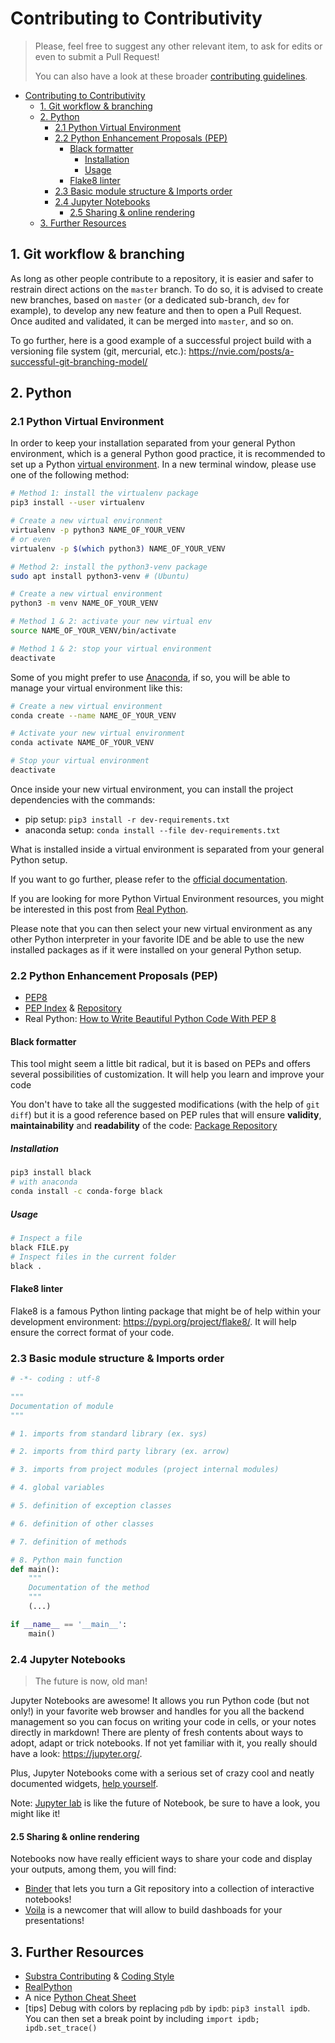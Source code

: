 # Contributing to Contributivity

> Please, feel free to suggest any other relevant item, to ask for edits or even to submit a Pull Request!
>
> You can also have a look at these broader [contributing guidelines](https://github.com/SubstraFoundation/.github/blob/master/CONTRIBUTING.md).

- [Contributing to Contributivity](#contributing-to-contributivity)
  - [1. Git workflow & branching](#1-git-workflow--branching)
  - [2. Python](#2-python)
    - [2.1 Python Virtual Environment](#21-python-virtual-environment)
    - [2.2 Python Enhancement Proposals (PEP)](#22-python-enhancement-proposals-pep)
      - [Black formatter](#black-formatter)
        - [Installation](#installation)
        - [Usage](#usage)
      - [Flake8 linter](#flake8-linter)
    - [2.3 Basic module structure & Imports order](#23-basic-module-structure--imports-order)
    - [2.4 Jupyter Notebooks](#24-jupyter-notebooks)
      - [2.5 Sharing & online rendering](#25-sharing--online-rendering)
  - [3. Further Resources](#3-further-resources)

## 1. Git workflow & branching

As long as other people contribute to a repository, it is easier and safer to restrain direct actions on the `master` branch. To do so, it is advised to create new branches, based on `master` (or a dedicated sub-branch, `dev` for example), to develop any new feature and then to open a Pull Request. Once audited and validated, it can be merged into `master`, and so on.

To go further, here is a good example of a successful project build with a versioning file system (git, mercurial, etc.): <https://nvie.com/posts/a-successful-git-branching-model/>

## 2. Python

### 2.1 Python Virtual Environment

In order to keep your installation separated from your general Python environment, which is a general Python good practice, it is recommended to set up a Python [virtual environment](https://virtualenv.pypa.io/en/latest/). In a new terminal window, please use one of the following method:

```sh
# Method 1: install the virtualenv package
pip3 install --user virtualenv

# Create a new virtual environment
virtualenv -p python3 NAME_OF_YOUR_VENV
# or even
virtualenv -p $(which python3) NAME_OF_YOUR_VENV

# Method 2: install the python3-venv package
sudo apt install python3-venv # (Ubuntu)

# Create a new virtual environment
python3 -m venv NAME_OF_YOUR_VENV

# Method 1 & 2: activate your new virtual env
source NAME_OF_YOUR_VENV/bin/activate

# Method 1 & 2: stop your virtual environment
deactivate
```

Some of you might prefer to use [Anaconda](https://anaconda.org/), if so, you will be able to manage your virtual environment like this:

```sh
# Create a new virtual environment
conda create --name NAME_OF_YOUR_VENV

# Activate your new virtual environment
conda activate NAME_OF_YOUR_VENV

# Stop your virtual environment
deactivate
```

Once inside your new virtual environment, you can install the project dependencies with the commands:

- pip setup: `pip3 install -r dev-requirements.txt`
- anaconda setup: `conda install --file dev-requirements.txt`

What is installed inside a virtual environment is separated from your general Python setup.

If you want to go further, please refer to the [official documentation](https://docs.conda.io/projects/conda/en/latest/user-guide/tasks/manage-environments.html).

If you are looking for more Python Virtual Environment resources, you might be interested in this post from [Real Python](https://realpython.com/python-virtual-environments-a-primer/).

Please note that you can then select your new virtual environment as any other Python interpreter in your favorite IDE and be able to use the new installed packages as if it were installed on your general Python setup.

### 2.2 Python Enhancement Proposals (PEP)

- [PEP8](https://pep8.org/)
- [PEP Index](https://www.python.org/dev/peps/) & [Repository](https://github.com/python/peps)
- Real Python: [How to Write Beautiful Python Code With PEP 8](https://realpython.com/python-pep8/)

#### Black formatter

This tool might seem a little bit radical, but it is based on PEPs and offers several possibilities of customization. It will help you learn and improve your code

You don't have to take all the suggested modifications (with the help of `git diff`) but it is a good reference based on PEP rules that will ensure **validity**, **maintainability** and **readability** of the code: [Package Repository](https://github.com/psf/black)

##### Installation

```sh
pip3 install black
# with anaconda
conda install -c conda-forge black
```

##### Usage

```sh
# Inspect a file
black FILE.py
# Inspect files in the current folder
black .
```

#### Flake8 linter

Flake8 is a famous Python linting package that might be of help within your development environment: <https://pypi.org/project/flake8/>. It will help ensure the correct format of your code.

### 2.3 Basic module structure & Imports order

```python
# -*- coding : utf-8

"""
Documentation of module
"""

# 1. imports from standard library (ex. sys)

# 2. imports from third party library (ex. arrow)

# 3. imports from project modules (project internal modules)

# 4. global variables

# 5. definition of exception classes

# 6. definition of other classes

# 7. definition of methods

# 8. Python main function
def main():
    """
    Documentation of the method
    """
    (...)

if __name__ == '__main__':
    main()
```

### 2.4 Jupyter Notebooks

> The future is now, old man!

Jupyter Notebooks are awesome! It allows you run Python code (but not only!) in your favorite web browser and handles for you all the backend management so you can focus on writing your code in cells, or your notes directly in markdown! There are plenty of fresh contents about ways to adopt, adapt or trick notebooks. If not yet familiar with it, you really should have a look: <https://jupyter.org/>.

Plus, Jupyter Notebooks come with a serious set of crazy cool and neatly documented widgets, [help yourself](
https://ipywidgets.readthedocs.io/en/latest/).

Note: [Jupyter lab](https://github.com/jupyterlab/jupyterlab) is like the future of Notebook, be sure to have a look, you might like it!

#### 2.5 Sharing & online rendering

Notebooks now have really efficient ways to share your code and display your outputs, among them, you will find:

- [Binder](https://mybinder.org/) that lets you turn a Git repository into a collection of interactive notebooks!
- [Voila](https://github.com/voila-dashboards/voila) is a newcomer that will allow to build dashboads for your presentations!

## 3. Further Resources

- [Substra Contributing](https://github.com/SubstraFoundation/.github/blob/master/CONTRIBUTING.md) & [Coding Style](https://github.com/SubstraFoundation/.github/blob/master/CONTRIBUTING.md#coding-guidelines)
- [RealPython](https://realpython.com)
- A nice [Python Cheat Sheet](https://gto76.github.io/python-cheatsheet/)
- [tips] Debug with colors by replacing `pdb` by `ipdb`: `pip3 install ipdb`. You can then set a break point by including `import ipdb; ipdb.set_trace()`
